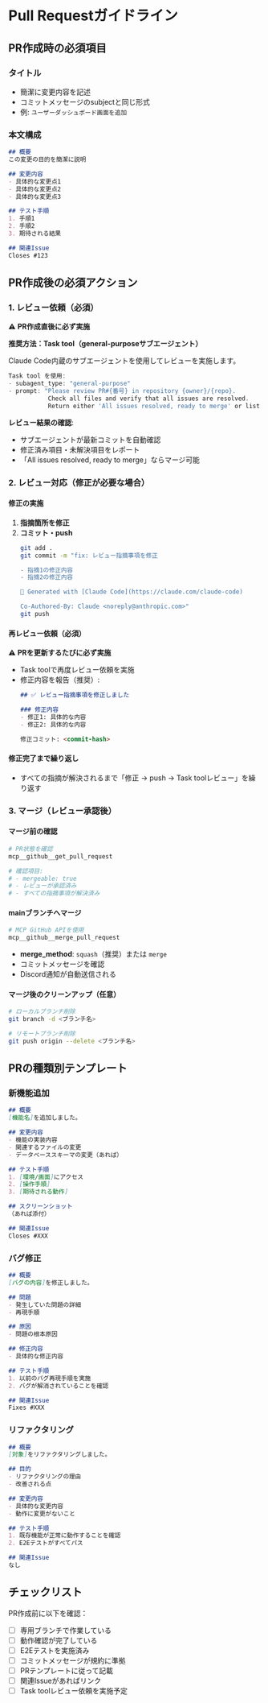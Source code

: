 # Pull Requestガイドライン

## PR作成時の必須項目

### タイトル
- 簡潔に変更内容を記述
- コミットメッセージのsubjectと同じ形式
- 例: `ユーザーダッシュボード画面を追加`

### 本文構成

```markdown
## 概要
この変更の目的を簡潔に説明

## 変更内容
- 具体的な変更点1
- 具体的な変更点2
- 具体的な変更点3

## テスト手順
1. 手順1
2. 手順2
3. 期待される結果

## 関連Issue
Closes #123
```

## PR作成後の必須アクション

### 1. レビュー依頼（必須）

⚠️ **PR作成直後に必ず実施**

**推奨方法：Task tool（general-purposeサブエージェント）**

Claude Code内蔵のサブエージェントを使用してレビューを実施します。

```typescript
Task tool を使用:
- subagent_type: "general-purpose"
- prompt: "Please review PR#{番号} in repository {owner}/{repo}.
           Check all files and verify that all issues are resolved.
           Return either 'All issues resolved, ready to merge' or list remaining problems."
```

**レビュー結果の確認**:
- サブエージェントが最新コミットを自動確認
- 修正済み項目・未解決項目をレポート
- 「All issues resolved, ready to merge」ならマージ可能

### 2. レビュー対応（修正が必要な場合）

#### 修正の実施
1. **指摘箇所を修正**
2. **コミット・push**
   ```bash
   git add .
   git commit -m "fix: レビュー指摘事項を修正

   - 指摘1の修正内容
   - 指摘2の修正内容

   🤖 Generated with [Claude Code](https://claude.com/claude-code)

   Co-Authored-By: Claude <noreply@anthropic.com>"
   git push
   ```

#### 再レビュー依頼（必須）
⚠️ **PRを更新するたびに必ず実施**

- Task toolで再度レビュー依頼を実施
- 修正内容を報告（推奨）:
  ```markdown
  ## ✅ レビュー指摘事項を修正しました

  ### 修正内容
  - 修正1: 具体的な内容
  - 修正2: 具体的な内容

  修正コミット: <commit-hash>
  ```

#### 修正完了まで繰り返し
- すべての指摘が解決されるまで「修正 → push → Task toolレビュー」を繰り返す

### 3. マージ（レビュー承認後）

#### マージ前の確認
```bash
# PR状態を確認
mcp__github__get_pull_request

# 確認項目:
# - mergeable: true
# - レビューが承認済み
# - すべての指摘事項が解決済み
```

#### mainブランチへマージ
```bash
# MCP GitHub APIを使用
mcp__github__merge_pull_request
```

- **merge_method**: `squash`（推奨）または `merge`
- コミットメッセージを確認
- Discord通知が自動送信される

#### マージ後のクリーンアップ（任意）
```bash
# ローカルブランチ削除
git branch -d <ブランチ名>

# リモートブランチ削除
git push origin --delete <ブランチ名>
```

## PRの種類別テンプレート

### 新機能追加

```markdown
## 概要
[機能名]を追加しました。

## 変更内容
- 機能の実装内容
- 関連するファイルの変更
- データベーススキーマの変更（あれば）

## テスト手順
1. [環境/画面]にアクセス
2. [操作手順]
3. [期待される動作]

## スクリーンショット
（あれば添付）

## 関連Issue
Closes #XXX
```

### バグ修正

```markdown
## 概要
[バグの内容]を修正しました。

## 問題
- 発生していた問題の詳細
- 再現手順

## 原因
- 問題の根本原因

## 修正内容
- 具体的な修正内容

## テスト手順
1. 以前のバグ再現手順を実施
2. バグが解消されていることを確認

## 関連Issue
Fixes #XXX
```

### リファクタリング

```markdown
## 概要
[対象]をリファクタリングしました。

## 目的
- リファクタリングの理由
- 改善される点

## 変更内容
- 具体的な変更内容
- 動作に変更がないこと

## テスト手順
1. 既存機能が正常に動作することを確認
2. E2Eテストがすべてパス

## 関連Issue
なし
```

## チェックリスト

PR作成前に以下を確認：

- [ ] 専用ブランチで作業している
- [ ] 動作確認が完了している
- [ ] E2Eテストを実施済み
- [ ] コミットメッセージが規約に準拠
- [ ] PRテンプレートに従って記載
- [ ] 関連Issueがあればリンク
- [ ] Task toolレビュー依頼を実施予定
